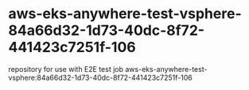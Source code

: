# aws-eks-anywhere-test-vsphere-84a66d32-1d73-40dc-8f72-441423c7251f-106
repository for use with E2E test job aws-eks-anywhere-test-vsphere:84a66d32-1d73-40dc-8f72-441423c7251f-106
